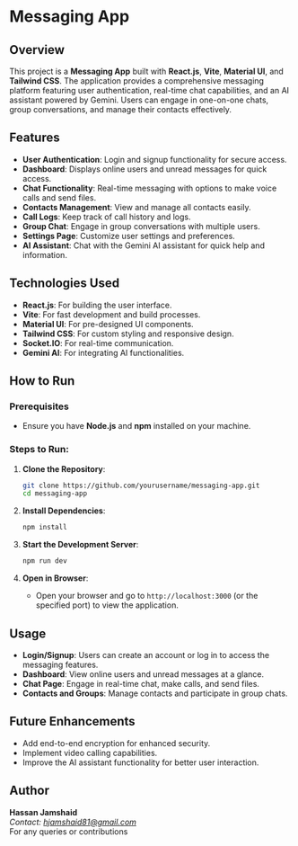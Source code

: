# Messaging App

## Overview
This project is a **Messaging App** built with **React.js**, **Vite**, **Material UI**, and **Tailwind CSS**. The application provides a comprehensive messaging platform featuring user authentication, real-time chat capabilities, and an AI assistant powered by Gemini. Users can engage in one-on-one chats, group conversations, and manage their contacts effectively.

## Features
- **User Authentication**: Login and signup functionality for secure access.
- **Dashboard**: Displays online users and unread messages for quick access.
- **Chat Functionality**: Real-time messaging with options to make voice calls and send files.
- **Contacts Management**: View and manage all contacts easily.
- **Call Logs**: Keep track of call history and logs.
- **Group Chat**: Engage in group conversations with multiple users.
- **Settings Page**: Customize user settings and preferences.
- **AI Assistant**: Chat with the Gemini AI assistant for quick help and information.

## Technologies Used
- **React.js**: For building the user interface.
- **Vite**: For fast development and build processes.
- **Material UI**: For pre-designed UI components.
- **Tailwind CSS**: For custom styling and responsive design.
- **Socket.IO**: For real-time communication.
- **Gemini AI**: For integrating AI functionalities.

## How to Run

### Prerequisites
- Ensure you have **Node.js** and **npm** installed on your machine.

### Steps to Run:
1. **Clone the Repository**:
    ```bash
    git clone https://github.com/yourusername/messaging-app.git
    cd messaging-app
    ```

2. **Install Dependencies**:
    ```bash
    npm install
    ```

3. **Start the Development Server**:
    ```bash
    npm run dev
    ```

4. **Open in Browser**:
   - Open your browser and go to `http://localhost:3000` (or the specified port) to view the application.

## Usage
- **Login/Signup**: Users can create an account or log in to access the messaging features.
- **Dashboard**: View online users and unread messages at a glance.
- **Chat Page**: Engage in real-time chat, make calls, and send files.
- **Contacts and Groups**: Manage contacts and participate in group chats.

## Future Enhancements
- Add end-to-end encryption for enhanced security.
- Implement video calling capabilities.
- Improve the AI assistant functionality for better user interaction.


## Author
**Hassan Jamshaid**  
*Contact: hjamshaid81@gmail.com*<br> 
For any queries or contributions
